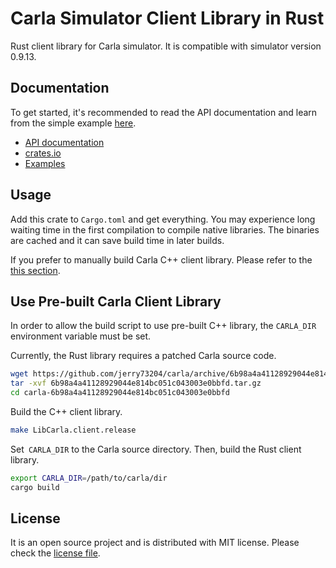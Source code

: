 # Carla Simulator Client Library in Rust

Rust client library for Carla simulator. It is compatible with
simulator version 0.9.13.

## Documentation

To get started, it's recommended to read the API documentation and
learn from the simple example [here](carla/examples/spawn.rs).

- [API documentation](https://docs.rs/carla)
- [crates.io](https://crates.io/crates/carla)
- [Examples](carla/examples)

## Usage

Add this crate to `Cargo.toml` and get everything. You may experience
long waiting time in the first compilation to compile native
libraries. The binaries are cached and it can save build time in later
builds.

If you prefer to manually build Carla C++ client library. Please refer
to the [this section](use-pre-built-carla-client-library).

## Use Pre-built Carla Client Library

In order to allow the build script to use pre-built C++ library, the
`CARLA_DIR` environment variable must be set.

Currently, the Rust library requires a patched Carla source code.

```bash
wget https://github.com/jerry73204/carla/archive/6b98a4a41128929044e814bc051c043003e0bbfd.tar.gz
tar -xvf 6b98a4a41128929044e814bc051c043003e0bbfd.tar.gz
cd carla-6b98a4a41128929044e814bc051c043003e0bbfd
```

Build the C++ client library.

```bash
make LibCarla.client.release
```

Set` CARLA_DIR` to the Carla source directory. Then, build the Rust
client library.

```bash
export CARLA_DIR=/path/to/carla/dir
cargo build
```

## License

It is an open source project and is distributed with MIT
license. Please check the [license file](LICENSE.txt).
